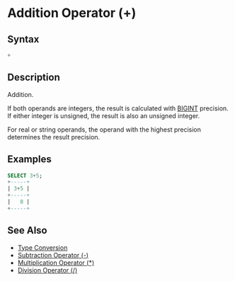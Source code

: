 # Addition Operator (+)

## Syntax

```sql
+
```

## Description

Addition.

If both operands are integers, the result is calculated with [BIGINT](/columns-storage-engines-and-plugins/data-types/data-types-numeric-data-types/bigint) precision. If either integer is unsigned, the result is also an unsigned integer.

For real or string operands, the operand with the highest precision determines the result precision.

## Examples

```sql
SELECT 3+5;
+-----+
| 3+5 |
+-----+
|   8 |
+-----+
```

## See Also

- [Type Conversion](/built-in-functions/string-functions/type-conversion)
- [Subtraction Operator (-)](/sql-statements-structure/operators/arithmetic-operators/subtraction-operator-)
- [Multiplication Operator (*)](/built-in-functions/numeric-functions/multiplication-operator)
- [Division Operator (/)](/built-in-functions/numeric-functions/division-operator)